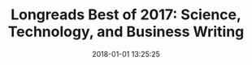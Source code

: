 ---
date: 2018-01-01 13:25:25
link:
  source: pocket
  source_url: https://getpocket.com
  text: "Longreads Best of 2017: Science, Technology, and Business\_Writing"
  url: https://pocket.co/xQyUFs?cta=1&src=ph
slug: longreads-best-of-2017-science-technology-and-business-writing
source: pocket
title: "Longreads Best of 2017: Science, Technology, and Business\_Writing"
---